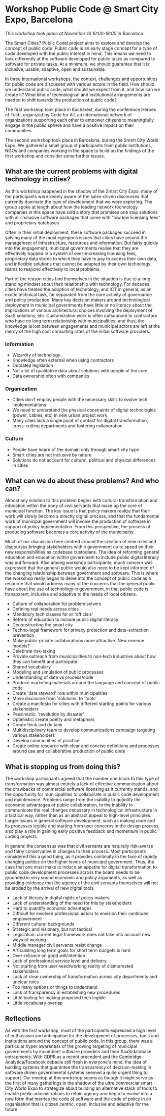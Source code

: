# Workshop Public Code @ Smart City Expo, Barcelona

*This workshop took place at November 16 10:00-18:00 in Barcelona*

The Smart Cities? Public Code! project aims to explore and develop the concept of public code. Public code is an early stage concept for a type of code developed with the public interest in mind. This means we need to look differently at the software developed for public tasks as compared to software for private tasks. At a minimum, we should guarantee that it is inclusive, usable, adaptive, open and sustainable.

In three international workshops, the context, challenges and opportunities for public code are discussed with various actors in the field. How should we understand public code, what should we expect from it, and how can we create it? What kind of technological and institutional arrangements are needed to shift towards the production of public code?

The first workshop took place in Bucharest, during the conference Heroes of Tech, organized by Code for All, an international network of organizations supporting each other to empower citizens to meaningfully engage in the public sphere and have a positive impact on their communities.

The second workshop took place in Barcelona, during the Smart City World Expo. We gathered a small group of participants from public institutions, NGOs and companies working in the space to build on the findings of the first workshop and consider some further issues.

## What are the current problems with digital technology in cities?

As this workshop happened in the shadow of the Smart City Expo, many of the participants were keenly aware of the sales-driven discourses that currently dominate the type of development that we were exploring. The group spoke at length about how the leading network technology companies in this space have sold a story that promises one stop solutions with all-inclusive software packages that come with “low low licensing fees” and proprietary databases.

Often in their initial deployment, these software packages succeed in solving many of the most egregious issues that cities have around the management of infrastructure, resources and information. But fairly quickly into the engagement, municipal governments realise that they are effectively trapped in a system of ever-increasing licensing fees, proprietary data stores to which they have to pay to access their own data, and inflexible solutions that cannot be adapted by their own technology teams to respond effectively to local problems.

Part of the reason cities find themselves in the situation is due to a long-standing mindset about their relationship with technology. For decades, cities have treated the adoption of technology, and ICT in general, as an exotic technical task, far separated from the core activity of governance and policy production. Many key decision makers around technological deployment in municipal governments have little or no literacy about the implications of various architectural choices involving the deployment of SaaS solutions, etc. Customization work is often outsourced to contractors who have no long term relationship with municipalities, and thus, the knowledge is lost between engagements and municipal actors are left at the mercy of the high cost consulting rates of the initial software providers.

### Information

* Wizardry of technology
* Knowledge often external when using contractors
* Outdated legislation
* Not a lot of qualitative data about solutions with people at the core
* Data ownership often with companies

### Organization

* Cities don’t employ people with the necessary skills to evolve tech implementations
* We need to understand the physical constraints of digital technologies (power, cables, etc) in new urban project work
* Many cities lack a single point of contact for digital transformation, cross-cutting departments and fostering collaboration

### Culture

* People have heard of the domain only through smart city hype
* Smart cities are not inclusive by nature
* Solutions do not account for cultural, political and physical differences in cities

## What can we do about these problems? And who can?

Almost any solution to this problem begins with cultural transformation and education within the body of civil servants that make up the core of municipal function. The key issue is that policy makers realize that their work will slowly become a directly digital process, and that the fundamental work of municipal government will involve the production of software in support of policy implementation. From this perspective, the process of producing software becomes a core activity of the municipality.

Much of our discussion here centred around the creation of new roles and discourses bringing stakeholders within government up to speed on their new responsibilities as codebase custodians. The idea of reforming general education and education within government to include public digital literacy was put forward. Also among workshop participants, much concern was expressed that the general public would also need to be kept informed of the changing relationship between government and software. This is where the workshop really began to delve into the concept of public code as a resource that would address many of the concerns that the general public have about the use of technology in government, in that public code is transparent, inclusive and adaptive to the needs of local citizens.

* Culture of collaboration for problem solvers
* Defining real needs across cities
* Mandatory tech classes for all ‘officials’
* Reform of education to include public digital literacy
* Deconstructing the smart city
* Techno-legal framework for privacy protection and data-extraction prevention
* Make public-private collaborations more attractive. New revenue models?
* Celebrate risk-taking
* Provide outreach from municipalities to non-tech industries about how they can benefit and participate
* Shared vocabulary
* Modeling and simulation of public processes
* Understanding of data vs process/code
* Produce marketing materials around the language and concept of public code
* Create 'data steward' role within municipalities
* Move discourse from 'solutions' to 'tools'
* Create a manifesto for cities with different starting points for various stakeholders
* Pessimistic: 'revolution by disaster'
* Optimistic: create poetry and metaphors
* Create think and do tank
* Multidisciplinary team to develop communications campaign targeting various stakeholders
* Develop communities of practice
* Create online resource with clear and concise definitions and processes around use and collaborative production of public code

## What is stopping us from doing this?

The workshop participants agreed that the number one block to this type of transformation was almost entirely a lack of effective communication about the drawbacks of commercial software licensing as it currently stands, and the opportunity for municipalities to collaborate in public code development and maintenance. Problems range from the inability to quantify the economic advantages of public collaboration, to the inability to communicate the real changes necessary in technological infrastructure in a tactical way, rather than as an abstract appeal to high-level principles. Larger issues in general software development, such as making code and its processes legible and starting from user concerns in the design process, also play a role in gaining early positive feedback and momentum in public coding projects.

In general the consensus was that civil servants are naturally risk-averse and fairly conservative in changes to their process. Most participants considered this a good thing, as it provides continuity in the face of rapidly changing politics on the higher levels of municipal government. Thus, the case that one must make to induce an appetite for digital transformation to public code development processes across the board needs to be grounded in very sound economic and policy arguments, as well as providing evidence that the agency of the civil servants themselves will not be eroded by the arrival of new digital tools.

* Lack of literacy in digital rights of policy makers
* Lack of understanding of the need for this by stakeholders
* Hard to quantify economic advantages
* Difficult for involved professional actors to envision their continued empowerment
* Different cultural backgrounds
* Strategic and visionary, but not tactical
* Legislation: current legal framework does not take into account new ways of working
* Middle manager civil servants resist change
* Articulating long term goals for short term budgets is hard
* Over-reliance on good will/intention
* Lack of professional service level and delivery.
* Not starting from user need/working reality of disinterested stakeholders
* Lack of clear ownership of transformation across city departments and unclear roles
* Too many options or things to understand
* Lack of transparency in establishing new procedures
* Little tooling for making proposed tech legible
* Little vocabulary overlap

## Reflections

As with the first workshop, most of the participants expressed a high level of enthusiasm and anticipation for the development of processes, tools and institutions around the concept of public code. In this group, there was a particular hyper awareness of the growing targeting of municipal governments by incumbent software providers and their SaaS/database entrapments. With GDPR as a recent precedent and the Cambridge Analytica/Facebook debacle still fresh in everyone's mind, the idea of building systems that guarantee the transparency of decision-making in software driven governmental systems seemed a quite urgent thing to support. Our meetup at this workshop seems as though it might serve as the first of many gatherings in the shadow of the ultra commercial smart City World Expo to strategize about building an alternative stack of tools to enable public administrations to retain agency and begin to evolve into a new form that marries the code of software and the code of policy in an organisation that is citizen centric, open, inclusive and adaptive for the future.
